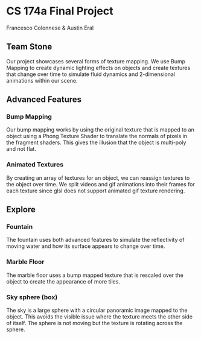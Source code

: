 # CS 174a Final Project

Francesco Colonnese & Austin Eral

## Team Stone

Our project showcases several forms of texture mapping. We use Bump Mapping to create dynamic lighting effects on objects and create textures that change over time to simulate fluid dynamics and 2-dimensional animations within our scene.

## Advanced Features
### Bump Mapping
Our bump mapping works by using the original texture that is mapped to an object using a Phong Texture Shader to translate the normals of pixels in the fragment shaders. This gives the illusion that the object is multi-poly and not flat.

### Animated Textures
By creating an array of textures for an object, we can reassign textures to the object over time. We split videos and gif animations into their frames for each texture since glsl does not support animated gif texture rendering.

## Explore
### Fountain
The fountain uses both advanced features to simulate the reflectivity of moving water and how its surface appears to change over time.

### Marble Floor
The marble floor uses a bump mapped texture that is rescaled over the object to create the appearance of more tiles.

### Sky sphere (box)
The sky is a large sphere with a circular panoramic image mapped to the object. This avoids the visible issue where the texture meets the other side of itself. The sphere is not moving but the texture is rotating across the sphere.